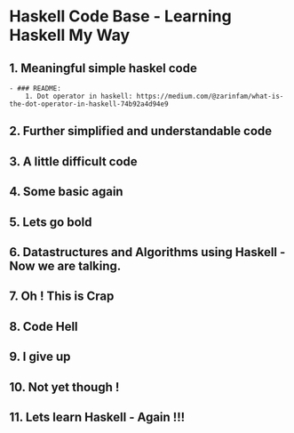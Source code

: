 # Haskell Code Base - Learning Haskell My Way

## 1. Meaningful simple haskel code

    - ### README:
        1. Dot operator in haskell: https://medium.com/@zarinfam/what-is-the-dot-operator-in-haskell-74b92a4d94e9

## 2. Further simplified and understandable code

## 3. A little difficult code

## 4. Some basic again

## 5. Lets go bold

## 6. Datastructures and Algorithms using Haskell - Now we are talking.

## 7. Oh ! This is Crap

## 8. Code Hell

## 9. I give up

## 10. Not yet though !

## 11. Lets learn Haskell - Again !!!

